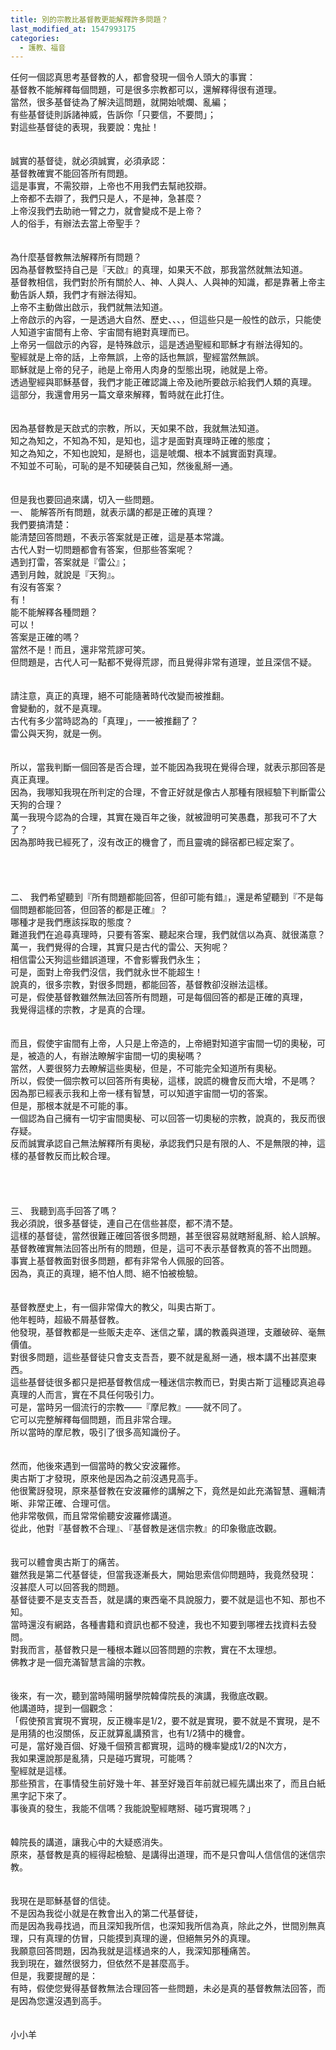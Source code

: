 ```yaml
---
title: 別的宗教比基督教更能解釋許多問題？
last_modified_at: 1547993175
categories:
  - 護教、福音
---
```


任何一個認真思考基督教的人，都會發現一個令人頭大的事實：<br>基督教不能解釋每個問題，可是很多宗教都可以，還解釋得很有道理。<br><!--more-->當然，很多基督徒為了解決這問題，就開始唬爛、亂編；<br>有些基督徒則訴諸神威，告訴你「只要信，不要問」；<br>對這些基督徒的表現，我要說：鬼扯！<br><br><br>誠實的基督徒，就必須誠實，必須承認：<br>基督教確實不能回答所有問題。<br>這是事實，不需狡辯，上帝也不用我們去幫祂狡辯。<br>上帝都不去辯了，我們只是人，不是神，急甚麼？<br>上帝沒我們去助祂一臂之力，就會變成不是上帝？<br>人的俗手，有辦法去當上帝聖手？<br><br><br>為什麼基督教無法解釋所有問題？<br>因為基督教堅持自己是『天啟』的真理，如果天不啟，那我當然就無法知道。<br>基督教相信，我們對於所有關於人、神、人與人、人與神的知識，都是靠著上帝主動告訴人類，我們才有辦法得知。<br>上帝不主動做出啟示，我們就無法知道。<br>上帝啟示的內容，一是透過大自然、歷史、、、，但這些只是一般性的啟示，只能使人知道宇宙間有上帝、宇宙間有絕對真理而已。<br>上帝另一個啟示的內容，是特殊啟示，這是透過聖經和耶穌才有辦法得知的。<br>聖經就是上帝的話，上帝無誤，上帝的話也無誤，聖經當然無誤。<br>耶穌就是上帝的兒子，祂是上帝用人肉身的型態出現，祂就是上帝。<br>透過聖經與耶穌基督，我們才能正確認識上帝及祂所要啟示給我們人類的真理。<br>這部分，我還會用另一篇文章來解釋，暫時就在此打住。<br><br><br>因為基督教是天啟式的宗教，所以，天如果不啟，我就無法知道。<br>知之為知之，不知為不知，是知也，這才是面對真理時正確的態度；<br>知之為知之，不知也說知，是掰也，這是唬爛、根本不誠實面對真理。<br>不知並不可恥，可恥的是不知硬裝自己知，然後亂掰一通。<br><br><br>但是我也要回過來講，切入一些問題。<br>一、 能解答所有問題，就表示講的都是正確的真理？<br>我們要搞清楚：<br>能清楚回答問題，不表示答案就是正確，這是基本常識。<br>古代人對一切問題都會有答案，但那些答案呢？<br>遇到打雷，答案就是『雷公』；<br>遇到月蝕，就說是『天狗』。<br>有沒有答案？<br>有！<br>能不能解釋各種問題？<br>可以！<br>答案是正確的嗎？<br>當然不是！而且，還非常荒謬可笑。<br>但問題是，古代人可一點都不覺得荒謬，而且覺得非常有道理，並且深信不疑。<br><br><br>請注意，真正的真理，絕不可能隨著時代改變而被推翻。<br>會變動的，就不是真理。<br>古代有多少當時認為的「真理」，一一被推翻了？<br>雷公與天狗，就是一例。<br><br><br>所以，當我判斷一個回答是否合理，並不能因為我現在覺得合理，就表示那回答是真正真理。<br>因為，我哪知我現在所判定的合理，不會正好就是像古人那種有限經驗下判斷雷公天狗的合理？<br>萬一我現今認為的合理，其實在幾百年之後，就被證明可笑愚蠢，那我可不了大了？<br>因為那時我已經死了，沒有改正的機會了，而且靈魂的歸宿都已經定案了。<br><br><br><br><br>二、 我們希望聽到『所有問題都能回答，但卻可能有錯』，還是希望聽到『不是每個問題都能回答，但回答的都是正確』？<br>哪種才是我們應該採取的態度？<br>難道我們在追尋真理時，只要有答案、聽起來合理，我們就信以為真、就很滿意？<br>萬一，我們覺得的合理，其實只是古代的雷公、天狗呢？<br>相信雷公天狗這些錯誤道理，不會影響我們永生；<br>可是，面對上帝我們沒信，我們就永世不能超生！<br>說真的，很多宗教，對很多問題，都能回答，基督教卻沒辦法這樣。<br>可是，假使基督教雖然無法回答所有問題，可是每個回答的都是正確的真理，<br>我覺得這樣的宗教，才是真的合理。<br><br><br>而且，假使宇宙間有上帝，人只是上帝造的，上帝絕對知道宇宙間一切的奧秘，可是，被造的人，有辦法瞭解宇宙間一切的奧秘嗎？<br>當然，人要很努力去瞭解這些奧秘，但是，不可能完全知道所有奧秘。<br>所以，假使一個宗教可以回答所有奧秘，這樣，說謊的機會反而大增，不是嗎？<br>因為那已經表示我和上帝一樣有智慧，可以知道宇宙間一切的答案。<br>但是，那根本就是不可能的事。<br>一個認為自己擁有一切宇宙間奧秘、可以回答一切奧秘的宗教，說真的，我反而很存疑。<br>反而誠實承認自己無法解釋所有奧秘，承認我們只是有限的人、不是無限的神，這樣的基督教反而比較合理。<br><br><br><br><br>三、 我聽到高手回答了嗎？<br>我必須說，很多基督徒，連自己在信些甚麼，都不清不楚。<br>這樣的基督徒，當然很難正確回答很多問題，甚至很容易就瞎掰亂掰、給人誤解。<br>基督教確實無法回答出所有的問題，但是，這可不表示基督教真的答不出問題。<br>事實上基督教面對很多問題，都有非常令人佩服的回答。<br>因為，真正的真理，絕不怕人問、絕不怕被檢驗。<br><br><br>基督教歷史上，有一個非常偉大的教父，叫奧古斯丁。<br>他年輕時，超級不屑基督教。<br>他發現，基督教都是一些販夫走卒、迷信之輩，講的教義與道理，支離破碎、毫無價值。<br>對很多問題，這些基督徒只會支支吾吾，要不就是亂掰一通，根本講不出甚麼東西。<br>這些基督徒很多都只是把基督教信成一種迷信宗教而已，對奧古斯丁這種認真追尋真理的人而言，實在不具任何吸引力。<br>可是，當時另一個流行的宗教——『摩尼教』——就不同了。<br>它可以完整解釋每個問題，而且非常合理。<br>所以當時的摩尼教，吸引了很多高知識份子。<br><br><br>然而，他後來遇到一個當時的教父安波羅修。<br>奧古斯丁才發現，原來他是因為之前沒遇見高手。<br>他很驚訝發現，原來基督教在安波羅修的講解之下，竟然是如此充滿智慧、邏輯清晰、非常正確、合理可信。<br>他非常敬佩，而且常常偷聽安波羅修講道。<br>從此，他對『基督教不合理』、『基督教是迷信宗教』的印象徹底改觀。<br><br><br>我可以體會奧古斯丁的痛苦。<br>雖然我是第二代基督徒，但當我逐漸長大，開始思索信仰問題時，我竟然發現：<br>沒甚麼人可以回答我的問題。<br>基督徒要不是支支吾吾，就是講的東西毫不具說服力，要不就是這也不知、那也不知。<br>當時還沒有網路，各種書籍和資訊也都不發達，我也不知要到哪裡去找資料去發問。<br>對我而言，基督教只是一種根本難以回答問題的宗教，實在不太理想。<br>佛教才是一個充滿智慧言論的宗教。<br><br><br>後來，有一次，聽到當時陽明醫學院韓偉院長的演講，我徹底改觀。<br>他講道時，提到一個觀念：<br>「假使預言實現不實現，反正機率是1/2，要不就是實現，要不就是不實現，是不是用猜的也沒關係，反正就算亂講預言，也有1/2猜中的機會。<br>可是，當好幾百個、好幾千個預言都實現，這時的機率變成1/2的N次方，<br>我如果還說那是亂猜，只是碰巧實現，可能嗎？<br>聖經就是這樣。<br>那些預言，在事情發生前好幾十年、甚至好幾百年前就已經先講出來了，而且白紙黑字記下來了。<br>事後真的發生，我能不信嗎？我能說聖經瞎掰、碰巧實現嗎？」<br><br><br>韓院長的講道，讓我心中的大疑惑消失。<br>原來，基督教是真的經得起檢驗、是講得出道理，而不是只會叫人信信信的迷信宗教。<br><br><br>我現在是耶穌基督的信徒。<br>不是因為我從小就是在教會出入的第二代基督徒，<br>而是因為我尋找過，而且深知我所信，也深知我所信為真，除此之外，世間別無真理，只有真理的仿冒，只能摸到真理的邊，但絕無另外的真理。<br>我願意回答問題，因為我就是這樣過來的人，我深知那種痛苦。<br>我到現在，雖然很努力，但依然不是甚麼高手。<br>但是，我要提醒的是：<br>有時，假使您覺得基督教無法合理回答一些問題，未必是真的基督教無法回答，而是因為您還沒遇到高手。<br><br><br>小小羊
